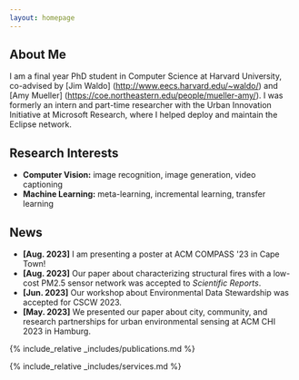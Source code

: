 ```yaml
---
layout: homepage
---
```


## About Me

I am a final year PhD student in Computer Science at Harvard University, co-advised by [Jim Waldo] (http://www.eecs.harvard.edu/~waldo/) and [Amy Mueller] (https://coe.northeastern.edu/people/mueller-amy/). I was formerly an intern and part-time researcher with the Urban Innovation Initiative at Microsoft Research, where I helped deploy and maintain the Eclipse network.

## Research Interests

- **Computer Vision:** image recognition, image generation, video captioning
- **Machine Learning:** meta-learning, incremental learning, transfer learning

## News

- **[Aug. 2023]** I am presenting a poster at ACM COMPASS '23 in Cape Town!
- **[Aug. 2023]** Our paper about characterizing structural fires with a low-cost PM2.5 sensor network was accepted to *Scientific Reports*.
- **[Jun. 2023]** Our workshop about Environmental Data Stewardship was accepted for CSCW 2023.
- **[May. 2023]** We presented our paper about city, community, and research partnerships for urban environmental sensing at ACM CHI 2023 in Hamburg.

{% include_relative _includes/publications.md %}

{% include_relative _includes/services.md %}

